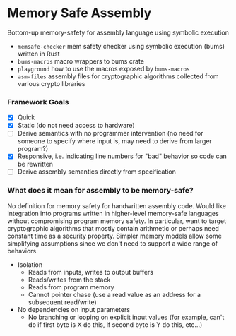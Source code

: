 # Memory Safe Assembly

Bottom-up memory-safety for assembly language using symbolic execution
-  ```memsafe-checker``` mem safety checker using symbolic execution (bums) written in Rust
-  ```bums-macros``` macro wrappers to bums crate
-  ```playground``` how to use the macros exposed by ```bums-macros```
-  ```asm-files``` assembly files for cryptographic algorithms collected from various crypto libraries

### Framework Goals
- [x] Quick
- [x] Static (do not need access to hardware)
- [ ] Derive semantics with no programmer intervention (no need for someone to specify where input is, may need to derive from larger program?)
- [x] Responsive, i.e. indicating line numbers for "bad" behavior so code can be rewritten
- [ ] Derive assembly semantics directly from specification

### What does it mean for assembly to be memory-safe?

No definition for memory safety for handwritten assembly code. Would like integration into programs written in
higher-level memory-safe languages without compromising program memory safety.
In particular, want to target cryptographic algorithms that mostly contain arithmetic or perhaps need constant time as a security property.
Simpler memory models allow some simplifying assumptions since we don't need to support a wide range of behaviors.

- Isolation
    - Reads from inputs, writes to output buffers
    - Reads/writes from the stack
    - Reads from program memory
    - Cannot pointer chase (use a read value as an address for a subsequent read/write)
- No dependencies on input parameters
    - No branching or looping on explicit input values (for example, can't do if first byte is X do this, if second byte is Y do this, etc...)
